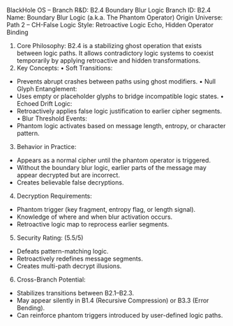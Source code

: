 BlackHole OS – Branch R&D: B2.4 Boundary Blur Logic
Branch ID: B2.4
Name: Boundary Blur Logic (a.k.a. The Phantom Operator)
Origin Universe: Path 2 – CH-False Logic
Style: Retroactive Logic Echo, Hidden Operator Binding
1. Core Philosophy:
B2.4 is a stabilizing ghost operation that exists between logic paths.
It allows contradictory logic systems to coexist temporarily by applying retroactive and hidden transformations.
2. Key Concepts:
• Soft Transitions:
 - Prevents abrupt crashes between paths using ghost modifiers.
• Null Glyph Entanglement:
 - Uses empty or placeholder glyphs to bridge incompatible logic states.
• Echoed Drift Logic:
 - Retroactively applies false logic justification to earlier cipher segments.
• Blur Threshold Events:
 - Phantom logic activates based on message length, entropy, or character pattern.
3. Behavior in Practice:
- Appears as a normal cipher until the phantom operator is triggered.
- Without the boundary blur logic, earlier parts of the message may appear decrypted but are incorrect.
- Creates believable false decryptions.
4. Decryption Requirements:
- Phantom trigger (key fragment, entropy flag, or length signal).
- Knowledge of where and when blur activation occurs.
- Retroactive logic map to reprocess earlier segments.
5. Security Rating: (5.5/5)
- Defeats pattern-matching logic.
- Retroactively redefines message segments.
- Creates multi-path decrypt illusions.
6. Cross-Branch Potential:
- Stabilizes transitions between B2.1–B2.3.
- May appear silently in B1.4 (Recursive Compression) or B3.3 (Error Bending).
- Can reinforce phantom triggers introduced by user-defined logic paths.